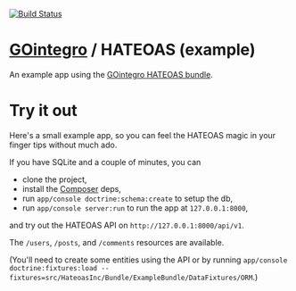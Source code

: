 [![Build Status](https://travis-ci.org/skqr/hateoas-bundle-example.svg)](https://travis-ci.org/skqr/hateoas-bundle-example)

[GOintegro](http://www.gointegro.com/en/) / HATEOAS (example)
=============================================================

An example app using the [GOintegro HATEOAS bundle](https://github.com/gointegro/hateoas-bundle).

Try it out
==========

Here's a small example app, so you can feel the HATEOAS magic in your finger tips without much ado.

If you have SQLite and a couple of minutes, you can
- clone the project,
- install the [Composer](http://getcomposer.org/) deps,
- run `app/console doctrine:schema:create` to setup the db,
- run `app/console server:run` to run the app at `127.0.0.1:8000`,

and try out the HATEOAS API on `http://127.0.0.1:8000/api/v1`.

The `/users`, `/posts`, and `/comments` resources are available.

(You'll need to create some entities using the API or by running `app/console doctrine:fixtures:load --fixtures=src/HateoasInc/Bundle/ExampleBundle/DataFixtures/ORM`.)
